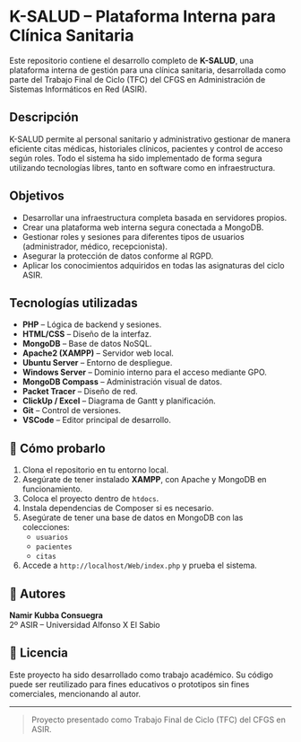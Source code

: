 # K-SALUD – Plataforma Interna para Clínica Sanitaria

Este repositorio contiene el desarrollo completo de **K-SALUD**, una plataforma interna de gestión para una clínica sanitaria, desarrollada como parte del Trabajo Final de Ciclo (TFC) del CFGS en Administración de Sistemas Informáticos en Red (ASIR).

## Descripción

K-SALUD permite al personal sanitario y administrativo gestionar de manera eficiente citas médicas, historiales clínicos, pacientes y control de acceso según roles. Todo el sistema ha sido implementado de forma segura utilizando tecnologías libres, tanto en software como en infraestructura.

## Objetivos

- Desarrollar una infraestructura completa basada en servidores propios.
- Crear una plataforma web interna segura conectada a MongoDB.
- Gestionar roles y sesiones para diferentes tipos de usuarios (administrador, médico, recepcionista).
- Asegurar la protección de datos conforme al RGPD.
- Aplicar los conocimientos adquiridos en todas las asignaturas del ciclo ASIR.

## Tecnologías utilizadas

- **PHP** – Lógica de backend y sesiones.
- **HTML/CSS** – Diseño de la interfaz.
- **MongoDB** – Base de datos NoSQL.
- **Apache2 (XAMPP)** – Servidor web local.
- **Ubuntu Server** – Entorno de despliegue.
- **Windows Server** – Dominio interno para el acceso mediante GPO.
- **MongoDB Compass** – Administración visual de datos.
- **Packet Tracer** – Diseño de red.
- **ClickUp / Excel** – Diagrama de Gantt y planificación.
- **Git** – Control de versiones.
- **VSCode** – Editor principal de desarrollo.


## 🧪 Cómo probarlo

1. Clona el repositorio en tu entorno local.
2. Asegúrate de tener instalado **XAMPP**, con Apache y MongoDB en funcionamiento.
3. Coloca el proyecto dentro de `htdocs`.
4. Instala dependencias de Composer si es necesario.
5. Asegúrate de tener una base de datos en MongoDB con las colecciones:
   - `usuarios`
   - `pacientes`
   - `citas`
6. Accede a `http://localhost/Web/index.php` y prueba el sistema.

## 👤 Autores

**Namir Kubba Consuegra**  
2º ASIR – Universidad Alfonso X El Sabio

## 📄 Licencia

Este proyecto ha sido desarrollado como trabajo académico. Su código puede ser reutilizado para fines educativos o prototipos sin fines comerciales, mencionando al autor.

---

> Proyecto presentado como Trabajo Final de Ciclo (TFC) del CFGS en ASIR.

